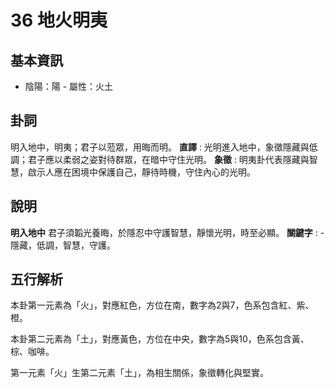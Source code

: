 # 36 地火明夷

## 基本資訊
- 陰陽：陽 - 屬性：火土 
## 卦詞
明入地中，明夷；君子以蒞眾，用晦而明。
 **直譯** : 光明進入地中，象徵隱藏與低調；君子應以柔弱之姿對待群眾，在暗中守住光明。
 **象徵** : 明夷卦代表隱藏與智慧，啟示人應在困境中保護自己，靜待時機，守住內心的光明。
## 說明
**明入地中** 君子須韜光養晦，於隱忍中守護智慧，靜懷光明，時至必顯。
**關鍵字** : - 隱藏，低調，智慧，守護。
## 五行解析
本卦第一元素為「火」，對應紅色，方位在南，數字為2與7，色系包含紅、紫、橙。

本卦第二元素為「土」，對應黃色，方位在中央，數字為5與10，色系包含黃、棕、咖啡。

第一元素「火」生第二元素「土」，為相生關係，象徵轉化與堅實。


